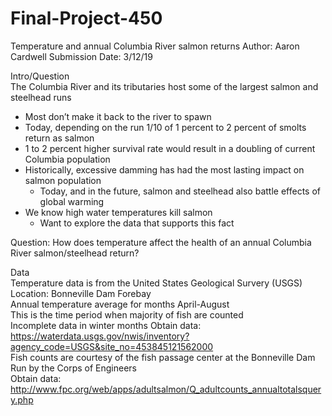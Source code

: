 # Final-Project-450
Temperature and annual Columbia River salmon returns
Author: Aaron Cardwell
Submission Date: 3/12/19

Intro/Question   
The Columbia River and its tributaries host some of the largest salmon and steelhead runs   
* Most don’t make it back to the river to spawn  
* Today, depending on the run 1/10 of 1 percent to 2 percent of smolts return as salmon  
* 1 to 2 percent higher survival rate would result in a doubling of current Columbia population  
* Historically, excessive damming has had the most lasting impact on salmon population     
     * Today, and in the future, salmon and steelhead also battle effects of global warming  
* We know high water temperatures kill salmon   
     * Want to explore the data that supports this fact  

Question: How does temperature affect the health of an annual Columbia River salmon/steelhead return?  

Data  
Temperature data is from the United States Geological Survery (USGS)   
     Location: Bonneville Dam Forebay  
     Annual temperature average for months April-August  
          This is the time period when majority of fish are counted  
          Incomplete data in winter months 
     Obtain data: https://waterdata.usgs.gov/nwis/inventory?agency_code=USGS&site_no=453845121562000   
Fish counts are courtesy of the fish passage center at the Bonneville Dam  
     Run by the Corps of Engineers  
     Obtain data: http://www.fpc.org/web/apps/adultsalmon/Q_adultcounts_annualtotalsquery.php  

